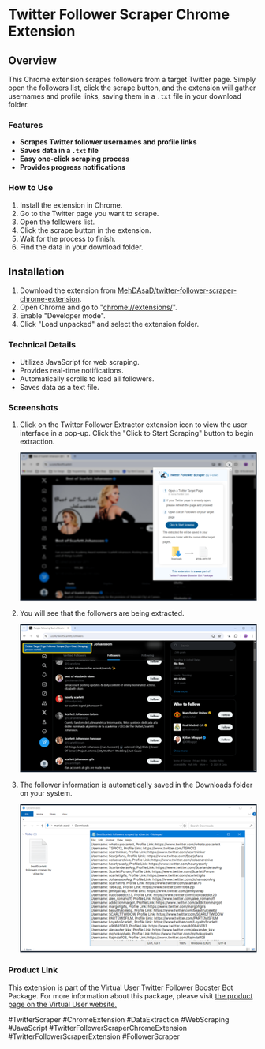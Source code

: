 # Twitter Follower Scraper Chrome Extension


## Overview

This Chrome extension scrapes followers from a target Twitter page. Simply open the followers list, click the scrape button, and the extension will gather usernames and profile links, saving them in a `.txt` file in your download folder.


### Features
*   **Scrapes Twitter follower usernames and profile links**
*   **Saves data in a `.txt` file**
*   **Easy one-click scraping process**
*   **Provides progress notifications**


### How to Use
1. Install the extension in Chrome.
2. Go to the Twitter page you want to scrape.
3. Open the followers list.
4. Click the scrape button in the extension.
5. Wait for the process to finish.
6. Find the data in your download folder.


## Installation
1. Download the extension from [MehDAsaD/twitter-follower-scraper-chrome-extension](https://github.com/MehDAsaD/twitter-follower-scraper-chrome-extension/tree/main).
2. Open Chrome and go to "[chrome://extensions/](chrome://extensions/)".
3. Enable "Developer mode".
4. Click "Load unpacked" and select the extension folder.


### Technical Details
- Utilizes JavaScript for web scraping.
- Provides real-time notifications.
- Automatically scrolls to load all followers.
- Saves data as a text file.
  

### Screenshots
1. Click on the Twitter Follower Extractor extension icon to view the user interface in a pop-up. Click the "Click to Start Scraping" button to begin extraction.

   ![Screenshot 1](screenshot/extension-1.png)

2. You will see that the followers are being extracted.

   ![Screenshot 2](screenshot/extension-2.png)

3. The follower information is automatically saved in the Downloads folder on your system.

   ![Screenshot 3](screenshot/extension-3.png)


### Product Link

This extension is part of the Virtual User Twitter Follower Booster Bot Package. For more information about this package, please visit [the product page on the Virtual User website.](https://www.v-user.com/en/side-products/increase-twitter-followers-bot)


#TwitterScraper #ChromeExtension #DataExtraction #WebScraping #JavaScript #TwitterFollowerScraperChromeExtension #TwitterFollowerScraperExtension #FollowerScraper
